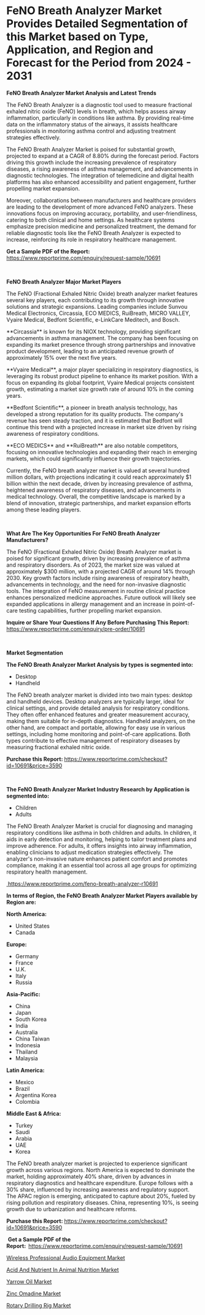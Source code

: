 <p><h1>FeNO Breath Analyzer Market Provides Detailed Segmentation of this Market based on Type, Application, and Region and Forecast for the Period from 2024 - 2031</h1></p><p><strong>FeNO Breath Analyzer Market Analysis and Latest Trends</strong></p>
<p><p>The FeNO Breath Analyzer is a diagnostic tool used to measure fractional exhaled nitric oxide (FeNO) levels in breath, which helps assess airway inflammation, particularly in conditions like asthma. By providing real-time data on the inflammatory status of the airways, it assists healthcare professionals in monitoring asthma control and adjusting treatment strategies effectively.</p><p>The FeNO Breath Analyzer Market is poised for substantial growth, projected to expand at a CAGR of 8.80% during the forecast period. Factors driving this growth include the increasing prevalence of respiratory diseases, a rising awareness of asthma management, and advancements in diagnostic technologies. The integration of telemedicine and digital health platforms has also enhanced accessibility and patient engagement, further propelling market expansion.</p><p>Moreover, collaborations between manufacturers and healthcare providers are leading to the development of more advanced FeNO analyzers. These innovations focus on improving accuracy, portability, and user-friendliness, catering to both clinical and home settings. As healthcare systems emphasize precision medicine and personalized treatment, the demand for reliable diagnostic tools like the FeNO Breath Analyzer is expected to increase, reinforcing its role in respiratory healthcare management.</p></p>
<p><strong>Get a Sample PDF of the Report:&nbsp;</strong> <a href="https://www.reportprime.com/enquiry/request-sample/10691">https://www.reportprime.com/enquiry/request-sample/10691</a></p>
<p>&nbsp;</p>
<p><strong>FeNO Breath Analyzer Major Market Players</strong></p>
<p><p>The FeNO (Fractional Exhaled Nitric Oxide) breath analyzer market features several key players, each contributing to its growth through innovative solutions and strategic expansions. Leading companies include Sunvou Medical Electronics, Circassia, ECO MEDICS, RuiBreath, MICRO VALLEY, Vyaire Medical, Bedfont Scientific, e-LinkCare Meditech, and Bosch.</p><p>**Circassia** is known for its NIOX technology, providing significant advancements in asthma management. The company has been focusing on expanding its market presence through strong partnerships and innovative product development, leading to an anticipated revenue growth of approximately 15% over the next five years.</p><p>**Vyaire Medical**, a major player specializing in respiratory diagnostics, is leveraging its robust product pipeline to enhance its market position. With a focus on expanding its global footprint, Vyaire Medical projects consistent growth, estimating a market size growth rate of around 10% in the coming years.</p><p>**Bedfont Scientific**, a pioneer in breath analysis technology, has developed a strong reputation for its quality products. The company's revenue has seen steady traction, and it is estimated that Bedfont will continue this trend with a projected increase in market size driven by rising awareness of respiratory conditions.</p><p>**ECO MEDICS** and **RuiBreath** are also notable competitors, focusing on innovative technologies and expanding their reach in emerging markets, which could significantly influence their growth trajectories.</p><p>Currently, the FeNO breath analyzer market is valued at several hundred million dollars, with projections indicating it could reach approximately $1 billion within the next decade, driven by increasing prevalence of asthma, heightened awareness of respiratory diseases, and advancements in medical technology. Overall, the competitive landscape is marked by a blend of innovation, strategic partnerships, and market expansion efforts among these leading players.</p></p>
<p>&nbsp;</p>
<p><strong>What Are The Key Opportunities For FeNO Breath Analyzer Manufacturers?</strong></p>
<p><p>The FeNO (Fractional Exhaled Nitric Oxide) Breath Analyzer market is poised for significant growth, driven by increasing prevalence of asthma and respiratory disorders. As of 2023, the market size was valued at approximately $300 million, with a projected CAGR of around 14% through 2030. Key growth factors include rising awareness of respiratory health, advancements in technology, and the need for non-invasive diagnostic tools. The integration of FeNO measurement in routine clinical practice enhances personalized medicine approaches. Future outlook will likely see expanded applications in allergy management and an increase in point-of-care testing capabilities, further propelling market expansion.</p></p>
<p><strong>Inquire or Share Your Questions If Any Before Purchasing This Report:</strong> <a href="https://www.reportprime.com/enquiry/pre-order/10691">https://www.reportprime.com/enquiry/pre-order/10691</a></p>
<p>&nbsp;</p>
<p><strong>Market Segmentation</strong></p>
<p><strong>The FeNO Breath Analyzer Market Analysis by types is segmented into:</strong></p>
<p><ul><li>Desktop</li><li>Handheld</li></ul></p>
<p><p>The FeNO breath analyzer market is divided into two main types: desktop and handheld devices. Desktop analyzers are typically larger, ideal for clinical settings, and provide detailed analysis for respiratory conditions. They often offer enhanced features and greater measurement accuracy, making them suitable for in-depth diagnostics. Handheld analyzers, on the other hand, are compact and portable, allowing for easy use in various settings, including home monitoring and point-of-care applications. Both types contribute to effective management of respiratory diseases by measuring fractional exhaled nitric oxide.</p></p>
<p><strong>Purchase this Report:&nbsp;</strong><a href="https://www.reportprime.com/checkout?id=10691&price=3590">https://www.reportprime.com/checkout?id=10691&price=3590</a></p>
<p>&nbsp;</p>
<p><strong>The FeNO Breath Analyzer Market Industry Research by Application is segmented into:</strong></p>
<p><ul><li>Children</li><li>Adults</li></ul></p>
<p><p>The FeNO Breath Analyzer Market is crucial for diagnosing and managing respiratory conditions like asthma in both children and adults. In children, it aids in early detection and monitoring, helping to tailor treatment plans and improve adherence. For adults, it offers insights into airway inflammation, enabling clinicians to adjust medication strategies effectively. The analyzer's non-invasive nature enhances patient comfort and promotes compliance, making it an essential tool across all age groups for optimizing respiratory health management.</p></p>
<p><a href="https://www.reportprime.com/feno-breath-analyzer-r10691">&nbsp;https://www.reportprime.com/feno-breath-analyzer-r10691</a></p>
<p><strong>In terms of Region, the FeNO Breath Analyzer Market Players available by Region are:</strong></p>
<p>
    <p> <strong> North America: </strong>
        <ul>
            <li>United States</li>
            <li>Canada</li>
        </ul>
        </p> 
    <p> <strong> Europe: </strong>
        <ul>
            <li>Germany</li>
            <li>France</li>
            <li>U.K.</li>
            <li>Italy</li>
            <li>Russia</li>
        </ul>
        </p> 
    <p> <strong> Asia-Pacific: </strong>
        <ul>
            <li>China</li>
            <li>Japan</li>
            <li>South Korea</li>
            <li>India</li>
            <li>Australia</li>
            <li>China Taiwan</li>
            <li>Indonesia</li>
            <li>Thailand</li>
            <li>Malaysia</li>
        </ul>
        </p> 
    <p> <strong> Latin America: </strong>
        <ul>
            <li>Mexico</li>
            <li>Brazil</li>
            <li>Argentina Korea</li>
            <li>Colombia</li>
        </ul>
        </p> 
    <p> <strong> Middle East & Africa: </strong>
        <ul>
            <li>Turkey</li>
            <li>Saudi</li>
            <li>Arabia</li>
            <li>UAE</li>
            <li>Korea</li>
        </ul>
    </p>
    </p>
<p><p>The FeNO breath analyzer market is projected to experience significant growth across various regions. North America is expected to dominate the market, holding approximately 40% share, driven by advances in respiratory diagnostics and healthcare expenditure. Europe follows with a 30% share, influenced by increasing awareness and regulatory support. The APAC region is emerging, anticipated to capture about 20%, fueled by rising pollution and respiratory diseases. China, representing 10%, is seeing growth due to urbanization and healthcare reforms.</p></p>
<p><strong>Purchase this Report: </strong><a href="https://www.reportprime.com/checkout?id=10691&price=3590">https://www.reportprime.com/checkout?id=10691&price=3590</a></p>
<p>&nbsp;<strong>Get a Sample PDF of the Report:&nbsp;&nbsp;</strong><a href="https://www.reportprime.com/enquiry/request-sample/10691">https://www.reportprime.com/enquiry/request-sample/10691</a></p>
<p><strong></strong></p>
<p><p><a href="https://issuu.com/reportprime-2/docs/wireless-professional-audio-equipme_32584e99d75014">Wireless Professional Audio Equipment Market</a></p><p><a href="https://medium.com/@staceyhilll48/mapping-the-acid-and-nutrient-in-animal-nutrition-market-trends-challenges-and-breakthroughs-f0202c34c6a9">Acid And Nutrient In Animal Nutrition Market</a></p><p><a href="https://www.linkedin.com/pulse/insights-yarrow-oil-market-share-competitive-landscape-period-r17de?trackingId=88XlFCltTn%2BoGDS9mc813A%3D%3D">Yarrow Oil Market</a></p><p><a href="https://www.linkedin.com/pulse/global-zinc-omadine-market-opportunities-forecast-period-2qwhe?trackingId=WuL7ZjsoRVqDJKxlkG8Q9A%3D%3D">Zinc Omadine Market</a></p><p><a href="https://medium.com/@staceyhilll48/the-market-study-covers-the-rotary-drilling-rig-market-across-various-segments-6dd15bbe9ae9?postPublishedType=initial">Rotary Drilling Rig Market</a></p></p>